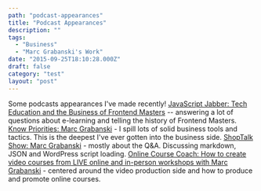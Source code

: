 ```yaml
---
path: "podcast-appearances"
title: "Podcast Appearances"
description: ""
tags: 
  - "Business"
  - "Marc Grabanski's Work"
date: "2015-09-25T18:10:28.000Z"
draft: false
category: "test"
layout: "post"
---
```


Some podcasts appearances I've made recently! [JavaScript Jabber: Tech Education and the Business of Frontend Masters](https://devchat.tv/js-jabber/178-jsj-tech-education-and-the-business-of-running-front-end-masters-with-marc-grabanski) -- answering a lot of questions about e-learning and telling the history of Frontend Masters. [Know Priorities: Marc Grabanski](http://talkabout.knowpriorities.com/3) - I spill lots of solid business tools and tactics. This is the deepest I've ever gotten into the business side. [ShopTalk Show: Marc Grabanski](http://shoptalkshow.com/episodes/134-marc-grabanski/) - mostly about the Q&A. Discussing markdown, JSON and WordPress script loading. [Online Course Coach: How to create video courses from LIVE online and in-person workshops with Marc Grabanski](http://www.truefocusmedia.com/how-to-create-video-courses-from-live-online-and-in-person-workshops-marc-grabanski/) - centered around the video production side and how to produce and promote online courses.